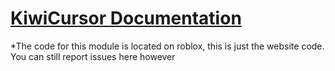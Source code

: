 # [KiwiCursor Documentation](https://textibie.github.io/kiwicursor/)

*The code for this module is located on roblox, this is just the website code. You can still report issues here however
